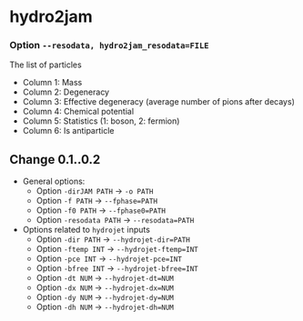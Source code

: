 # hydro2jam

### Option `--resodata, hydro2jam_resodata=FILE`

The list of particles

- Column 1: Mass
- Column 2: Degeneracy
- Column 3: Effective degeneracy (average number of pions after decays)
- Column 4: Chemical potential
- Column 5: Statistics (1: boson, 2: fermion)
- Column 6: Is antiparticle

## Change 0.1..0.2

- General options:
  - Option `-dirJAM PATH`   -> `-o PATH`
  - Option `-f PATH`        -> `--fphase=PATH`
  - Option `-f0 PATH`       -> `--fphase0=PATH`
  - Option `-resodata PATH` -> `--resodata=PATH`
- Options related to `hydrojet` inputs
  - Option `-dir PATH`  -> `--hydrojet-dir=PATH`
  - Option `-ftemp INT` -> `--hydrojet-ftemp=INT`
  - Option `-pce INT`   -> `--hydrojet-pce=INT`
  - Option `-bfree INT` -> `--hydrojet-bfree=INT`
  - Option `-dt NUM`    -> `--hydrojet-dt=NUM`
  - Option `-dx NUM`    -> `--hydrojet-dx=NUM`
  - Option `-dy NUM`    -> `--hydrojet-dy=NUM`
  - Option `-dh NUM`    -> `--hydrojet-dh=NUM`
